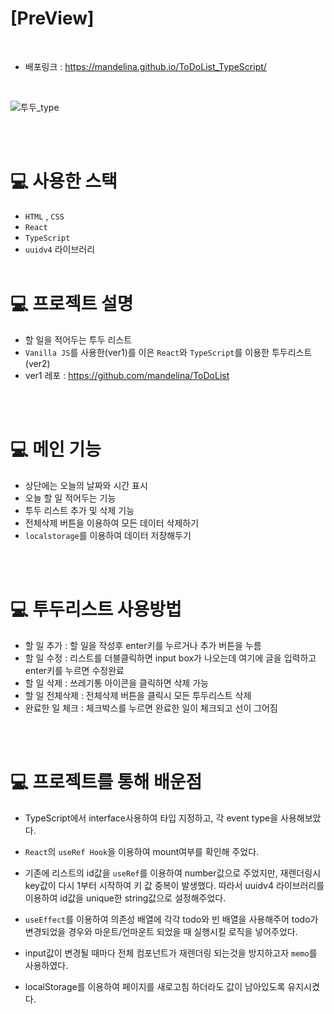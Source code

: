 # [PreView]

<br>

- 배포링크 : https://mandelina.github.io/ToDoList_TypeScript/

<br>

![투두_type](https://user-images.githubusercontent.com/83548784/193462925-cbab15de-43fd-439f-bc79-c942c5d94aa2.gif)

<br>
<br>

# 💻 사용한 스택

- `HTML` , `CSS`
- `React`
- `TypeScript`
- `uuidv4` 라이브러리
  <br>
  <br>

# 💻 프로젝트 설명

- 할 일을 적어두는 투두 리스트
- `Vanilla JS`를 사용한(ver1)를 이은 `React`와 `TypeScript`를 이용한 투두리스트(ver2)
- ver1 레포 : https://github.com/mandelina/ToDoList

<br>
<br>

# 💻 메인 기능

- 상단에는 오늘의 날짜와 시간 표시
- 오늘 할 일 적어두는 기능
- 투두 리스트 추가 및 삭제 기능
- 전체삭제 버튼을 이용하여 모든 데이터 삭제하기
- `localstorage`를 이용하여 데이터 저장해두기

<br>
<br>

# 💻 투두리스트 사용방법

- 할 일 추가 : 할 일을 작성후 enter키를 누르거나 추가 버튼을 누름
- 할 일 수정 : 리스트를 더블클릭하면 input box가 나오는데 여기에 글을 입력하고 enter키를 누르면 수정완료
- 할 일 삭제 : 쓰레기통 아이콘을 클릭하면 삭제 가능
- 할 일 전체삭제 : 전체삭제 버튼을 클릭시 모든 투두리스트 삭제
- 완료한 일 체크 : 체크박스를 누르면 완료한 일이 체크되고 선이 그어짐

<br>
<br>

# 💻 프로젝트를 통해 배운점

- TypeScript에서 interface사용하여 타입 지정하고, 각 event type을 사용해보았다.

- `React`의 `useRef Hook`을 이용하여 mount여부를 확인해 주었다.

- 기존에 리스트의 id값을 `useRef`를 이용하여 number값으로 주었지만, 재렌더링시 key값이 다시 1부터 시작하여 키 값 중복이 발생했다. 따라서 uuidv4 라이브러리를 이용하여 id값을 unique한 string값으로 설정해주었다.

- `useEffect`를 이용하여 의존성 배열에 각각 todo와 빈 배열을 사용해주어 todo가 변경되었을 경우와 마운트/언마운트 되었을 때 실행시킬 로직을 넣어주었다.

- input값이 변경될 때마다 전체 컴포넌트가 재렌더링 되는것을 방지하고자 `memo`를 사용하였다.

- localStorage를 이용하여 페이지를 새로고침 하더라도 값이 남아있도록 유지시켰다.
